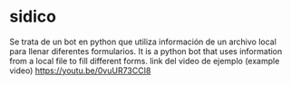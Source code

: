 # sidico
Se trata de un bot en python que utiliza información de un archivo local para llenar diferentes formularios.
It is a python bot that uses information from a local file to fill different forms.
link del video de ejemplo (example video) https://youtu.be/0vuUR73CCI8
